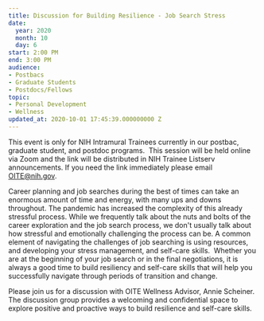 ```yaml
---
title: Discussion for Building Resilience - Job Search Stress
date:
  year: 2020
  month: 10
  day: 6
start: 2:00 PM
end: 3:00 PM
audience:
- Postbacs
- Graduate Students
- Postdocs/Fellows
topic:
- Personal Development
- Wellness
updated_at: 2020-10-01 17:45:39.000000000 Z
---
```

This event is only for NIH Intramural Trainees currently in our postbac,
graduate student, and postdoc programs.  This session will be held
online via Zoom and the link will be distributed in NIH Trainee Listserv
announcements. If you need the link immediately please email
OITE@nih.gov. 

Career planning and job searches during the best of times can take an
enormous amount of time and energy, with many ups and downs throughout.
The pandemic has increased the complexity of this already stressful
process. While we frequently talk about the nuts and bolts of the career
exploration and the job search process, we don\'t usually talk about how
stressful and emotionally challenging the process can be. A common
element of navigating the challenges of job searching is using
resources, and developing your stress management, and self-care skills. 
Whether you are at the beginning of your job search or in the final
negotiations, it is always a good time to build resiliency and self-care
skills that will help you successfully navigate through periods of
transition and change.

Please join us for a discussion with OITE Wellness Advisor, Annie
Scheiner. The discussion group provides a welcoming and confidential
space to explore positive and proactive ways to build resilience and
self-care skills.
